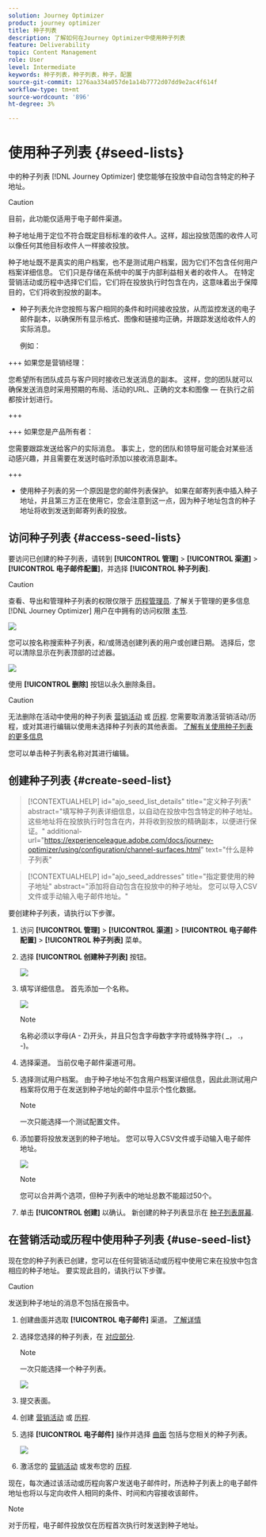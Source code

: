```yaml
---
solution: Journey Optimizer
product: journey optimizer
title: 种子列表
description: 了解如何在Journey Optimizer中使用种子列表
feature: Deliverability
topic: Content Management
role: User
level: Intermediate
keywords: 种子列表，种子列表，种子，配置
source-git-commit: 1276aa334a057de1a14b7772d07dd9e2ac4f614f
workflow-type: tm+mt
source-wordcount: '896'
ht-degree: 3%

---
```


# 使用种子列表 {#seed-lists}

中的种子列表 [!DNL Journey Optimizer] 使您能够在投放中自动包含特定的种子地址。

>[!CAUTION]
>
>目前，此功能仅适用于电子邮件渠道。

种子地址用于定位不符合既定目标标准的收件人。这样，超出投放范围的收件人可以像任何其他目标收件人一样接收投放。

种子地址既不是真实的用户档案，也不是测试用户档案，因为它们不包含任何用户档案详细信息。 它们只是存储在系统中的属于内部利益相关者的收件人。 在特定营销活动或历程中选择它们后，它们将在投放执行时包含在内，这意味着出于保障目的，它们将收到投放的副本。

* 种子列表允许您按照与客户相同的条件和时间接收投放，从而监控发送的电子邮件副本，以确保所有显示格式、图像和链接均正确，并跟踪发送给收件人的实际消息。

  例如：

+++ 如果您是营销经理：

  您希望所有团队成员与客户同时接收已发送消息的副本。 这样，您的团队就可以确保发送消息时采用预期的布局、活动的URL、正确的文本和图像 — 在执行之前都按计划进行。

+++

+++ 如果您是产品所有者：

  您需要跟踪发送给客户的实际消息。 事实上，您的团队和领导层可能会对某些活动感兴趣，并且需要在发送时临时添加以接收消息副本。

+++

* 使用种子列表的另一个原因是您的邮件列表保护。 如果在邮寄列表中插入种子地址，并且第三方正在使用它，您会注意到这一点，因为种子地址包含的种子地址将收到发送到邮寄列表的投放。

## 访问种子列表 {#access-seed-lists}

要访问已创建的种子列表，请转到 **[!UICONTROL 管理]** > **[!UICONTROL 渠道]** > **[!UICONTROL 电子邮件配置]**，并选择 **[!UICONTROL 种子列表]**.

>[!CAUTION]
>
>查看、导出和管理种子列表的权限仅限于 [历程管理员](../administration/ootb-product-profiles.md#journey-administrator). 了解关于管理的更多信息 [!DNL Journey Optimizer] 用户在中拥有的访问权限 [本节](../administration/permissions-overview.md).

![](assets/seed-list-access.png)

您可以按名称搜索种子列表，和/或筛选创建列表的用户或创建日期。 选择后，您可以清除显示在列表顶部的过滤器。

![](assets/seed-list-filtering.png)

使用 **[!UICONTROL 删除]** 按钮以永久删除条目。

>[!CAUTION]
>
>无法删除在活动中使用的种子列表 [营销活动](../campaigns/review-activate-campaign.md) 或 [历程](../building-journeys/publishing-the-journey.md). 您需要取消激活营销活动/历程，或对其进行编辑以使用未选择种子列表的其他表面。 [了解有关使用种子列表的更多信息](#use-seed-list)

您可以单击种子列表名称对其进行编辑。 <!--Use the **[!UICONTROL Edit]** button to edit a seed list.-->

## 创建种子列表 {#create-seed-list}

>[!CONTEXTUALHELP]
>id="ajo_seed_list_details"
>title="定义种子列表"
>abstract="填写种子列表详细信息，以自动在投放中包含特定的种子地址。 这些地址将在投放执行时包含在内，并将收到投放的精确副本，以便进行保证。"
>additional-url="https://experienceleague.adobe.com/docs/journey-optimizer/using/configuration/channel-surfaces.html" text="什么是种子列表"

>[!CONTEXTUALHELP]
>id="ajo_seed_addresses"
>title="指定要使用的种子地址"
>abstract="添加将自动包含在投放中的种子地址。 您可以导入CSV文件或手动输入电子邮件地址。"

要创建种子列表，请执行以下步骤。

1. 访问 **[!UICONTROL 管理]** > **[!UICONTROL 渠道]** > **[!UICONTROL 电子邮件配置]** > **[!UICONTROL 种子列表]** 菜单。

1. 选择 **[!UICONTROL 创建种子列表]** 按钮。

   ![](assets/seed-list-create-button.png)

1. 填写详细信息。 首先添加一个名称。

   ![](assets/seed-list-details.png)

   >[!NOTE]
   >
   >名称必须以字母(A - Z)开头，并且只包含字母数字字符或特殊字符( _， .， -)。

1. 选择渠道。 当前仅电子邮件渠道可用。

1. 选择测试用户档案。 由于种子地址不包含用户档案详细信息，因此此测试用户档案将仅用于在发送到种子地址的邮件中显示个性化数据。

   >[!NOTE]
   >
   >一次只能选择一个测试配置文件。

1. 添加要将投放发送到的种子地址。 您可以导入CSV文件或手动输入电子邮件地址。

   ![](assets/seed-list-email-addresses.png)

   >[!NOTE]
   >
   >您可以合并两个选项，但种子列表中的地址总数不能超过50个。

1. 单击 **[!UICONTROL 创建]** 以确认。 新创建的种子列表显示在 [种子列表屏幕](#access-seed-lists).

## 在营销活动或历程中使用种子列表 {#use-seed-list}

现在您的种子列表已创建，您可以在任何营销活动或历程中使用它来在投放中包含相应的种子地址。 要实现此目的，请执行以下步骤。

>[!CAUTION]
>
>发送到种子地址的消息不包括在报告中。

1. 创建曲面并选取 **[!UICONTROL 电子邮件]** 渠道。 [了解详情](../email/email-settings.md)

1. 选择您选择的种子列表，在 [对应部分](../email/email-settings.md#seed-list).

   >[!NOTE]
   >
   >一次只能选择一个种子列表。

   ![](assets/seed-list-surface.png)

1. 提交表面。

1. 创建 [营销活动](../campaigns/create-campaign.md) 或 [历程](../building-journeys/journey-gs.md).

1. 选择 **[!UICONTROL 电子邮件]** 操作并选择 [曲面](channel-surfaces.md) 包括与您相关的种子列表。

   ![](assets/seed-list-campaign-email.png)

1. 激活您的 [营销活动](../campaigns/review-activate-campaign.md) 或发布您的 [历程](../building-journeys/publishing-the-journey.md).

现在，每次通过该活动或历程向客户发送电子邮件时，所选种子列表上的电子邮件地址也将以与定向收件人相同的条件、时间和内容接收该邮件。

>[!NOTE]
>
>对于历程，电子邮件投放仅在历程首次执行时发送到种子地址。

